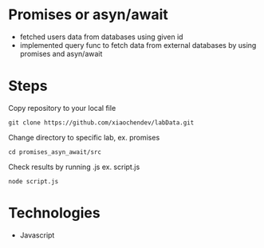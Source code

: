 # Promises or asyn/await 
- fetched users data from databases using given id
- implemented query func to fetch data from external databases by using promises and asyn/await

# Steps
Copy repository to your local file

```
git clone https://github.com/xiaochendev/labData.git
```

Change directory to specific lab, ex. promises
```
cd promises_asyn_await/src
```

Check results by running .js ex. script.js 
```
node script.js
```


# Technologies
- Javascript
